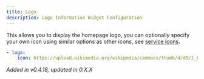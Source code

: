 ```yaml
---
title: Logo
description: Logo Information Widget Configuration
---
```


This allows you to display the homepage logo, you can optionally specify your own icon using similar options as other icons, see [service icons](../../configs/services.md#icons).

```yaml
- logo:
    icon: https://upload.wikimedia.org/wikipedia/commons/thumb/d/d5/I_Love_New_York.svg/1101px-I_Love_New_York.svg.png # optional
```

_Added in v0.4.18, updated in 0.X.X_
